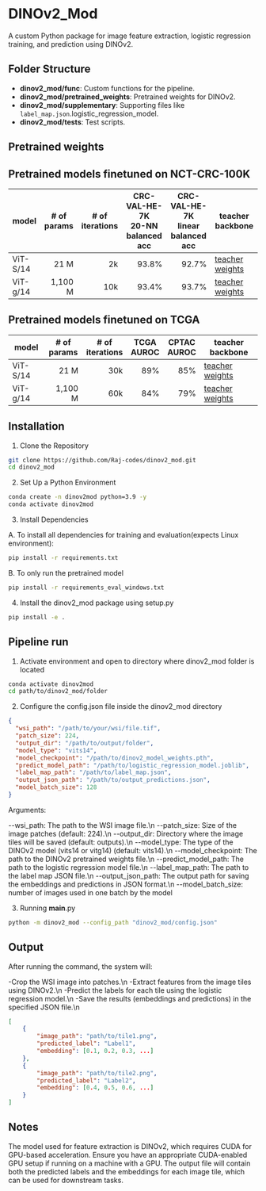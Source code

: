 # DINOv2_Mod

A custom Python package for image feature extraction, logistic regression training, and prediction using DINOv2.

## Folder Structure
- **dinov2_mod/func**: Custom functions for the pipeline.
- **dinov2_mod/pretrained_weights**: Pretrained weights for DINOv2.
- **dinov2_mod/supplementary**: Supporting files like `label_map.json`.logistic_regression_model.
- **dinov2_mod/tests**: Test scripts.

## Pretrained weights

## Pretrained models finetuned on NCT-CRC-100K

<table style="margin: auto">
  <thead>
    <tr>
      <th>model</th>
      <th># of<br />params</th>
      <th># of<br />iterations</th>
      <th>CRC-VAL-HE-7K<br />20-NN balanced acc</th>
      <th>CRC-VAL-HE-7K<br />linear balanced acc</th>
      <th>teacher backbone</th>
    </tr>
  </thead>
  <tbody>
    <tr>
      <td>ViT-S/14</td>
      <td align="right">21 M</td>
      <td align="right">2k</td>
      <td align="right">93.8%</td>
      <td align="right">92.7%</td>
      <td><a href="https://zenodo.org/records/10406135/files/dinov2_vits_NCT_10k_training_1999_teacher_checkpoint.pth?download=1">teacher weights</a></td>
    </tr>
    <tr>
      <td>ViT-g/14</td>
      <td align="right">1,100 M</td>
      <td align="right">10k</td>
      <td align="right">93.4%</td>
      <td align="right">93.7%</td>
      <td><a href="https://zenodo.org/records/10406135/files/dinov2_vitg_NCT_training_9999_teacher_checkpoint.pth?download=1">teacher weights</a></td>
    </tr>
  </tbody>
</table>

## Pretrained models finetuned on TCGA

<table style="margin: auto">
  <thead>
    <tr>
      <th>model</th>
      <th># of<br />params</th>
      <th># of<br />iterations</th>
      <th>TCGA<br />AUROC</th>
      <th>CPTAC<br />AUROC</th>
      <th>teacher backbone</th>
    </tr>
  </thead>
  <tbody>
    <tr>
      <td>ViT-S/14</td>
      <td align="right">21 M</td>
      <td align="right">30k</td>
      <td align="right">89%</td>
      <td align="right">85%</td>
      <td><a href="https://zenodo.org/records/10406135/files/dinov2_vits_TCGA_training_29999_teacher_checkpoint.pth?download=1">teacher weights</a></td>
    </tr>
    <tr>
      <td>ViT-g/14</td>
      <td align="right">1,100 M</td>
      <td align="right">60k</td>
      <td align="right">84%</td>
      <td align="right">79%</td>
      <td><a href="https://zenodo.org/records/10406135/files/dinov2_vitg_TCGA_training_59999_teacher_checkpoint.pth?download=1">teacher weights</a></td>
    </tr>
  </tbody>
</table>


## Installation
1. Clone the Repository

```bash
git clone https://github.com/Raj-codes/dinov2_mod.git
cd dinov2_mod
```

2. Set Up a Python Environment

```bash
conda create -n dinov2mod python=3.9 -y
conda activate dinov2mod
```

3. Install Dependencies

A. To install all dependencies for training and evaluation(expects Linux environment):

```bash
pip install -r requirements.txt
```

B. To only run the pretrained model

```bash
pip install -r requirements_eval_windows.txt
```

4. Install the dinov2_mod package using setup.py

```bash
pip install -e .
```

## Pipeline run

1. Activate environment and open to directory where dinov2_mod folder is located

```bash
conda activate dinov2mod
cd path/to/dinov2_mod/folder
```
2. Configure the config.json file inside the dinov2_mod directory

```json
{
  "wsi_path": "/path/to/your/wsi/file.tif",
  "patch_size": 224,
  "output_dir": "/path/to/output/folder",
  "model_type": "vits14",
  "model_checkpoint": "/path/to/dinov2_model_weights.pth",
  "predict_model_path": "/path/to/logistic_regression_model.joblib",
  "label_map_path": "/path/to/label_map.json",
  "output_json_path": "/path/to/output_predictions.json",
  "model_batch_size": 128
}
```
Arguments:

--wsi_path: The path to the WSI image file.\n
--patch_size: Size of the image patches (default: 224).\n
--output_dir: Directory where the image tiles will be saved (default: outputs).\n
--model_type: The type of the DINOv2 model (vits14 or vitg14) (default: vits14).\n
--model_checkpoint: The path to the DINOv2 pretrained weights file.\n
--predict_model_path: The path to the logistic regression model file.\n
--label_map_path: The path to the label map JSON file.\n
--output_json_path: The output path for saving the embeddings and predictions in JSON format.\n
--model_batch_size: number of images used in one batch by the model

3. Running __main__.py

```bash
python -m dinov2_mod --config_path "dinov2_mod/config.json"
```


## Output

After running the command, the system will:

-Crop the WSI image into patches.\n
-Extract features from the image tiles using DINOv2.\n
-Predict the labels for each tile using the logistic regression model.\n
-Save the results (embeddings and predictions) in the specified JSON file.\n

```json
[
    {
        "image_path": "path/to/tile1.png",
        "predicted_label": "Label1",
        "embedding": [0.1, 0.2, 0.3, ...]
    },
    {
        "image_path": "path/to/tile2.png",
        "predicted_label": "Label2",
        "embedding": [0.4, 0.5, 0.6, ...]
    }
]
```


## Notes

The model used for feature extraction is DINOv2, which requires CUDA for GPU-based acceleration. Ensure you have an appropriate CUDA-enabled GPU setup if running on a machine with a GPU.
The output file will contain both the predicted labels and the embeddings for each image tile, which can be used for downstream tasks.